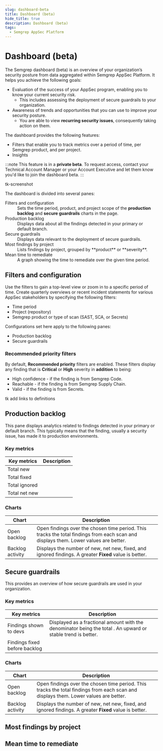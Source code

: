 ```yaml
---
slug: dashboard-beta
title: Dashboard (beta)
hide_title: true
description: Dashboard (beta)
tags:
  - Semgrep AppSec Platform
---
```


# Dashboard (beta)

The Semgrep dashboard (beta) is an overview of your organization’s security posture from data aggregated within Semgrep AppSec Platform. It helps you achieve the following goals:

- Evaluation of the success of your AppSec program, enabling you to know your current security risk.
  - This includes assessing the deployment of secure guardrails to your organization.
- Awareness of trends and opportunities that you can use to improve your security posture.
  - You are able to view **recurring security issues**, consequently taking action on them.

The dashboard provides the following features:

- Filters that enable you to track metrics over a period of time, per Semgrep product, and per project.
- Insights

:::note
This feature is in a **private beta**. To request access, contact your Technical Account Manager or your Account Executive and let them know you'd like to join the dashboard beta.
:::

tk-screenshot

The dashboard is divided into several panes:

<dl>
<dt>Filters and configuration</dt>
<dd>Sets the time period, product, and project scope of the <strong>production backlog</strong> and <strong>secure guardrails</strong> charts in the page.</dd>
<dt>Production backlog</dt>
<dd>Displays data about all the findings detected in your primary or default branch.</dd>
<dt>Secure guardrails</dt>
<dd>Displays data relevant to the deployment of secure guardrails.</dd>
<dt>Most findings by project</dt>
<dd>Lists findings by project, grouped by **product** or **severity**.</dd>
<dt>Mean time to remediate</dt><!-- Median open finding age -->
<dd>A graph showing the time to remediate over the given time period.</dd>
</dl>

## Filters and configuration

Use the filters to gain a top-level view or zoom in to a specific period of time. Create quarterly overviews or recent incident statements for various AppSec stakeholders by specifying the following filters:

- Time period
- Project (repository)
- Semgrep product or type of scan (SAST, SCA, or Secrets)

Configurations set here apply to the following panes:

- Production backlog
- Secure guardrails

### Recommended priority filters

By default, **<i class="fa-solid fa-toggle-large-on"></i> Recommended priority** filters are enabled. These filters display any finding that is **Critical** or **High** severity in **addition** to being:

- High confidence - if the finding is from Semgrep Code.
- Reachable - if the finding is from Semgrep Supply Chain.
- Valid - if the finding is from Secrets.

tk add links to definitions

## Production backlog

This pane displays analytics related to findings detected in your primary or default branch. This typically means that the finding, usually a security issue, has made it to production environments.

### Key metrics 

| Key metrics    | Description |
| -------------- | ------ |
| Total new      | |
| Total fixed    | |
| Total ignored  | |
| Total net new  | |

### Charts

| Chart | Description |
| -------  | ------ |
| Open backlog         | Open findings over the chosen time period. This tracks the total findings from each scan and displays them. Lower values are better. |
| Backlog activity | Displays the number of new, net new, fixed, and ignored findings. A greater **Fixed** value is better. |

## Secure guardrails

This provides an overview of how secure guardrails are used in your organization.

### Key metrics


| Key metrics    | Description |
| -------------- | ------ |
| Findings shown to devs      | Displayed as a fractional amount with the denominator being the total . An upward or stable trend is better. |
| Findings fixed before backlog      | |

### Charts

| Chart | Description |
| -------  | ------ |
| Open backlog         | Open findings over the chosen time period. This tracks the total findings from each scan and displays them. Lower values are better. |
| Backlog activity | Displays the number of new, net new, fixed, and ignored findings. A greater **Fixed** value is better. |

## Most findings by project

## Mean time to remediate

<!-- check if title changes -->
